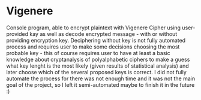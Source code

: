 # Vigenere

Console program, able to encrypt plaintext with Vigenere Cipher using user-provided kay as well as decode encrypted message - with or without providing encryption key. Deciphering without key is not fully automated process and requires user to make some decisions choosing the most probable key - this of course requires user to have at least a basic knowledge about cryptanalysis of polyalphabetic ciphers to make a guess what key lenght is the most likely (given results of statistical analysis) and later choose which of the several proposed keys is correct. I did not fully automate the process for there was not enough time and it was not the main goal of the project, so I left it semi-automated maybe to finish it in the future :)
